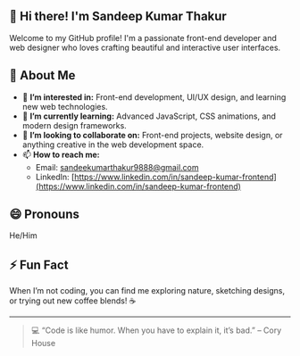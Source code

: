 ## 👋 Hi there! I'm Sandeep Kumar Thakur  
Welcome to my GitHub profile! I'm a passionate front-end developer and web designer who loves crafting beautiful and interactive user interfaces.  

## 🌟 About Me  
- 👀 **I’m interested in:** Front-end development, UI/UX design, and learning new web technologies.  
- 🌱 **I’m currently learning:** Advanced JavaScript, CSS animations, and modern design frameworks.  
- 💞️ **I’m looking to collaborate on:** Front-end projects, website design, or anything creative in the web development space.  
- 📫 **How to reach me:**  
  - Email: [sandeekumarthakur9888@gmail.com](mailto:sandeekumarthakur9888@gmail.com)  
  - LinkedIn: [https://www.linkedin.com/in/sandeep-kumar-frontend](https://www.linkedin.com/in/sandeep-kumar-frontend)  

## 😄 Pronouns  
He/Him  

## ⚡ Fun Fact  
When I’m not coding, you can find me exploring nature, sketching designs, or trying out new coffee blends! ☕  

---

> 💻 “Code is like humor. When you have to explain it, it’s bad.” – Cory House  
